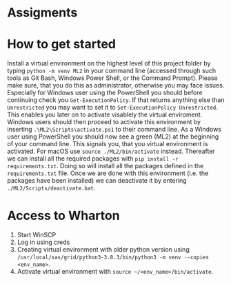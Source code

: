 # Assigments

# How to get started
Install a virtual environment on the highest level of this project folder by typing ```python -m venv ML2``` in your command line (accessed through such tools as Git Bash, Windows Power Shell, or the Command Prompt). Please make sure, that you do this as administrator, otherwise you may face issues. Especially for Windows user using the PowerShell you should before continuing check you ```Get-ExecutionPolicy```. If that returns anything else than ```Unrestricted``` you may want to set it to ```Set-ExecutionPolicy Unrestricted```. This enables you later on to activate visablely the virtual enviroment. Windows users should then proceed to activate this environment by inserting ```.\ML2\Scripts\activate.ps1``` to their command line. As a Windows user using PowerShell you should now see a green (ML2) at the beginning of your command line. This signals you, that you virtual environment is activated. For macOS use ```source ./ML2/bin/activate``` instead. Thereafter we can install all the required packages with ```pip install -r requirements.txt```. Doing so will install all the packages defined in the ```requirements.txt``` file. Once we are done with this environment (i.e. the packages have been installed) we can deactivate it by entering ```./ML2/Scripts/deactivate.bat```.

# Access to Wharton

1. Start WinSCP
2. Log in using creds
3. Creating virtual environment with older python version using `/usr/local/sas/grid/python3-3.8.3/bin/python3 -m venv --copies <env_name>`.
4. Activate virtual environment with `source ~/<env_name>/bin/activate`.